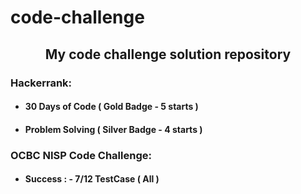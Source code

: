 # code-challenge
<h2 align="center">My code challenge solution repository</h2>

<h3>Hackerrank:</h3>
<ul>
	<li>
		<h4>30 Days of Code ( Gold Badge - 5 starts )</h4>
	</li>
	<li>
		<h4>Problem Solving ( Silver Badge - 4 starts )</h4>
	</li>
</ul>
<h3>OCBC NISP Code Challenge:</h3>
<ul>
	<li>
		<h4>Success : - 7/12 TestCase ( All )</h4>
	</li>
</ul>





